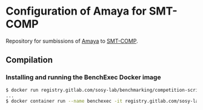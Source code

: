 # Configuration of Amaya for SMT-COMP
Repository for sumbissions of [Amaya](https://github.com/MichalHe/amaya) to [SMT-COMP](https://smt-comp.github.io/).

## Compilation

### Installing and running the BenchExec Docker image
```bash
$ docker run registry.gitlab.com/sosy-lab/benchmarking/competition-scripts/user:latest
...
$ docker container run --name benchexec -it registry.gitlab.com/sosy-lab/benchmarking/competition-scripts/user
```


